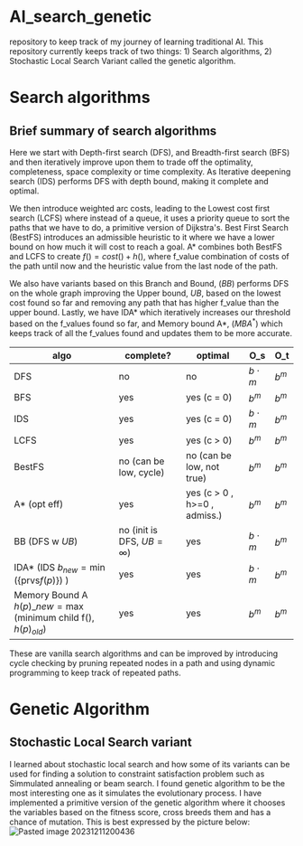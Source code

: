 # AI_search_genetic
repository to keep track of my journey of learning traditional AI. This repository currently keeps track of two things: 1) Search algorithms, 2) Stochastic Local Search Variant called the genetic algorithm. 

# Search algorithms

## Brief summary of search algorithms

Here we start with Depth-first search (DFS), and Breadth-first search (BFS) and then iteratively improve upon them to trade off the optimality, completeness, space complexity or time complexity. As Iterative deepening search (IDS) performs DFS with depth bound, making it complete and optimal.

We then introduce weighted arc costs, leading to the Lowest cost first search (LCFS) where instead of a queue, it uses a priority queue to sort the paths that we have to do, a primitive version of Dijkstra's. Best First Search (BestFS) introduces an admissible heuristic to it where we have a lower bound on how much it will cost to reach a goal. A* combines both BestFS and LCFS to create $f() = cost() + h()$, where f\_value combination of costs of the path until now and the heuristic value from the last node of the path.

We also have variants based on this Branch and Bound, ($BB$) performs DFS on the whole graph improving the Upper bound, $UB$, based on the lowest cost found so far and removing any path that has higher f\_value than the upper bound. Lastly, we have IDA* which iteratively increases our threshold based on the f\_values found so far, and Memory bound A*, ($MBA^{*}$) which keeps track of all the f_values found and updates them to be more accurate.

| algo                                                                       | complete?                       | optimal                      | O_s        | O_t     |
| -------------------------------------------------------------------------- | ------------------------------- | ---------------------------- | ---------- | ------- |
| DFS                                                                        | no                              | no                           | $b\cdot m$ | $b^{m}$ |
| BFS                                                                        | yes                             | yes (c = 0)                  | $b^{m}$    | $b^{m}$ |
| IDS                                                                        | yes                             | yes (c = 0)                  | $b\cdot m$ | $b^{m}$ |
| LCFS                                                                       | yes                             | yes (c > 0)                  | $b^{m}$    | $b^{m}$ |
| BestFS                                                                     | no (can be low, cycle)          | no (can be low, not true)    | $b^{m}$    | $b^{m}$ |
| A* (opt eff)                                                               | yes                             | yes (c > 0 , h>=0 , admiss.) | $b^{m}$    | $b^{m}$ |
| BB (DFS w $UB$)                                                           | no (init is DFS, $UB = \infty$) | yes                          | $b\cdot m$ | $b^{m}$ |
| IDA* (IDS $b_{new} = \min(\{\text{prvs} f(p)\})$ )                          | yes                             | yes                          | $b\cdot m$ | $b^{m}$ |
| Memory Bound A $h(p)\_{new} = \max(\text{minimum child f()}, h(p)_{old})$ | yes       | yes |  $b^{m}$ |  $b^{m}$ |

These are vanilla search algorithms and can be improved by introducing cycle checking by pruning repeated nodes in a path and using dynamic programming to keep track of repeated paths.

# Genetic Algorithm

## Stochastic Local Search variant

I learned about stochastic local search and how some of its variants can be used for finding a solution to constraint satisfaction problem such as Simmulated annealing or beam search. I found genetic algorithm to be the most interesting one as it simulates the evolutionary process. I have implemented a primitive version of the genetic algorithm where it chooses the variables based on the fitness score, cross breeds them and has a chance of mutation. This is best expressed by the picture below:
![Pasted image 20231211200436](https://github.com/PUSH-YA/AI_search_genetic/assets/91928008/e6ba549b-c896-44a2-a916-1d65be042277)
